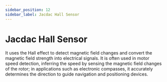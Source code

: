 ```yaml
---
sidebar_position: 12
sidebar_label: Jacdac Hall Sensor
---
```


# Jacdac Hall Sensor

It uses the Hall effect to detect magnetic field changes and convert the magnetic field strength into electrical signals. It is often used in motor speed detection, inferring the speed by sensing the magnetic field changes of the rotor; in applications such as electronic compasses, it accurately determines the direction to guide navigation and positioning devices.
